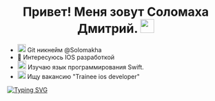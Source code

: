 <h1 align="center">Привет! Меня зовут Соломаха Дмитрий.</a> 
<img src="https://icons8.com/icon/52539/github" height="32" width ="32"/></h1>

- <img src="https://user-images.githubusercontent.com/32102474/187670968-0a783880-6485-4a22-8403-c5a48660092a.png" width="19" height="19"> Git никнейм @Solomakha
- 👀 Интересуюсь IOS разработкой
- <img src="https://user-images.githubusercontent.com/32102474/187675055-c0ad2e83-2230-4038-805b-5217c0ecde67.png" width="20" height="20"> Изучаю язык программирования Swift.
- <img src="https://user-images.githubusercontent.com/32102474/187673004-ab912635-209e-4c70-a423-db571064b293.png" width="19" height="19"> Ищу вакансию "Trainee ios developer"


[![Typing SVG](https://readme-typing-svg.herokuapp.com?color=%2336BCF7&lines=Готов+к+выполнению+тестового+задания)](https://git.io/typing-svg)

<!---
Solomakha/Solomakha is a ✨ special ✨ repository because its `README.md` (this file) appears on your GitHub profile.
You can click the Preview link to take a look at your changes.
--->
